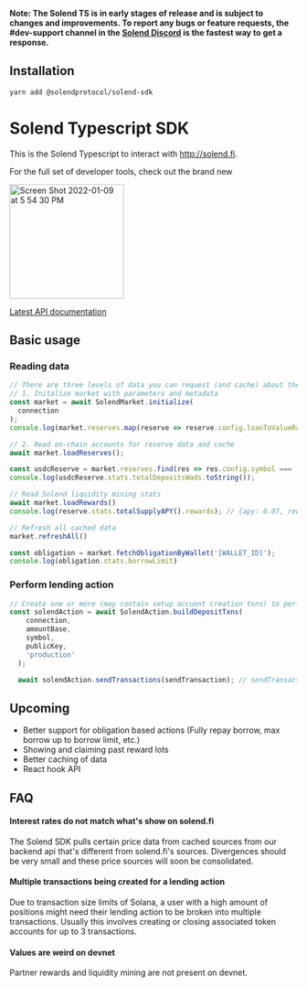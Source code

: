 **Note: The Solend TS is in early stages of release and is subject to changes and improvements. To report any bugs or feature requests, the #dev-support channel in the [Solend Discord](https://discord.gg/aGXvPNGXDT) is the fastest way to get a response.**


## Installation

```
yarn add @solendprotocol/solend-sdk
```


# Solend Typescript SDK

This is the Solend Typescript to interact with http://solend.fi. 

For the full set of developer tools, check out the brand new

[
<img width="200" alt="Screen Shot 2022-01-09 at 5 54 30 PM" src="https://user-images.githubusercontent.com/89805726/148710356-a6cdb798-934a-459d-b795-d4a1099168db.png">](https://dev.solend.fi/)

[Latest API documentation](http://sdk.solend.fi/)


## Basic usage

### Reading data
```typescript
// There are three levels of data you can request (and cache) about the lending market.
// 1. Initalize market with parameters and metadata
const market = await SolendMarket.initialize(
  connection
);
console.log(market.reserves.map(reserve => reserve.config.loanToValueRatio);

// 2. Read on-chain accounts for reserve data and cache
await market.loadReserves();

const usdcReserve = market.reserves.find(res => res.config.symbol === 'USDC');
console.log(usdcReserve.stats.totalDepositsWads.toString());

// Read Solend liquidity mining stats
await market.loadRewards()
console.log(reserve.stats.totalSupplyAPY().rewards); // {apy: 0.07, rewardMint: "SLND...

// Refresh all cached data
market.refreshAll()

const obligation = market.fetchObligationByWallet('[WALLET_ID]');
console.log(obligation.stats.borrowLimit)

```

### Perform lending action
```typescript
// Create one or more (may contain setup accuont creation txns) to perform a Solend action.
const solendAction = await SolendAction.buildDepositTxns(
    connection,
    amountBase,
    symbol,
    publicKey,
    'production'
  );

  await solendAction.sendTransactions(sendTransaction); // sendTransaction from wallet adapter or custom
```

## Upcoming

- Better support for obligation based actions (Fully repay borrow, max borrow up to borrow limit, etc.)
- Showing and claiming past reward lots
- Better caching of data
- React hook API

## FAQ
#### Interest rates do not match what's show on solend.fi

The Solend SDK pulls certain price data from cached sources from our backend api that's different from solend.fi's sources. Divergences should be very small and these price sources will soon be consolidated.

#### Multiple transactions being created for a lending action

Due to transaction size limits of Solana, a user with a high amount of positions might need their lending action to be broken into multiple transactions. Usually this involves creating or closing associated token accounts for up to 3 transactions.

#### Values are weird on devnet

Partner rewards and liquidity mining are not present on devnet.

